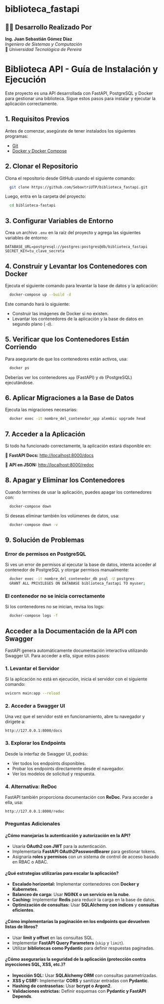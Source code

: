 # biblioteca_fastapi

## 👨‍💻 Desarrollo Realizado Por  

**Ing. Juan Sebastián Gómez Díaz**  
*Ingeniero de Sistemas y Computación*  
📍 *Universidad Tecnológica de Pereira*  


# Biblioteca API - Guía de Instalación y Ejecución

Este proyecto es una API desarrollada con FastAPI, PostgreSQL y Docker para gestionar una biblioteca. Sigue estos pasos para instalar y ejecutar la aplicación correctamente.

## 1. Requisitos Previos
Antes de comenzar, asegúrate de tener instalados los siguientes programas:

- [Git](https://git-scm.com/)
- [Docker y Docker Compose](https://www.docker.com/get-started)

## 2. Clonar el Repositorio
Clona el repositorio desde GitHub usando el siguiente comando:

```sh
  git clone https://github.com/SebaxtriUTP/biblioteca_fastapi.git
```

Luego, entra en la carpeta del proyecto:

```sh
  cd biblioteca-fastapi
```

## 3. Configurar Variables de Entorno
Crea un archivo `.env` en la raíz del proyecto y agrega las siguientes variables de entorno:

```env
DATABASE_URL=postgresql://postgres:postgres@db/biblioteca_fastapi
SECRET_KEY=tu_clave_secreta
```

## 4. Construir y Levantar los Contenedores con Docker
Ejecuta el siguiente comando para levantar la base de datos y la aplicación:

```sh
  docker-compose up --build -d
```

Este comando hará lo siguiente:
- Construir las imágenes de Docker si no existen.
- Levantar los contenedores de la aplicación y la base de datos en segundo plano (`-d`).

## 5. Verificar que los Contenedores Están Corriendo
Para asegurarte de que los contenedores están activos, usa:

```sh
  docker ps
```

Deberías ver los contenedores `app` (FastAPI) y `db` (PostgreSQL) ejecutándose.

## 6. Aplicar Migraciones a la Base de Datos
Ejecuta las migraciones necesarias:

```sh
  docker exec -it nombre_del_contenedor_app alembic upgrade head
```

## 7. Acceder a la Aplicación
Si todo ha funcionado correctamente, la aplicación estará disponible en:

🔗 **FastAPI Docs:** [http://localhost:8000/docs](http://localhost:8000/docs)

🔗 **API en JSON:** [http://localhost:8000/redoc](http://localhost:8000/redoc)

## 8. Apagar y Eliminar los Contenedores
Cuando termines de usar la aplicación, puedes apagar los contenedores con:

```sh
  docker-compose down
```

Si deseas eliminar también los volúmenes de datos, usa:

```sh
  docker-compose down -v
```

## 9. Solución de Problemas

### Error de permisos en PostgreSQL
Si ves un error de permisos al ejecutar la base de datos, intenta acceder al contenedor de PostgreSQL y otorgar permisos manualmente:

```sh
  docker exec -it nombre_del_contenedor_db psql -U postgres
  GRANT ALL PRIVILEGES ON DATABASE biblioteca_fastapi TO myuser;
```

### El contenedor no se inicia correctamente
Si los contenedores no se inician, revisa los logs:

```sh
  docker-compose logs -f
```

## Acceder a la Documentación de la API con Swagger

FastAPI genera automáticamente documentación interactiva utilizando Swagger UI. Para acceder a ella, sigue estos pasos:

### 1. Levantar el Servidor
Si la aplicación no está en ejecución, inicia el servidor con el siguiente comando:

```bash
uvicorn main:app --reload
```

### 2. Acceder a Swagger UI
Una vez que el servidor esté en funcionamiento, abre tu navegador y dirígete a:

```
http://127.0.0.1:8000/docs
```

### 3. Explorar los Endpoints
Desde la interfaz de Swagger UI, podrás:
- Ver todos los endpoints disponibles.
- Probar los endpoints directamente desde el navegador.
- Ver los modelos de solicitud y respuesta.

### 4. Alternativa: ReDoc
FastAPI también proporciona documentación con **ReDoc**. Para acceder a ella, usa:

```
http://127.0.0.1:8000/redoc
```

### Preguntas Adicionales

#### ¿Cómo manejarías la autenticación y autorización en la API?
- Usaría **OAuth2 con JWT** para la autenticación.
- Implementaría **FastAPI OAuth2PasswordBearer** para gestionar tokens.
- Asignaría **roles y permisos** con un sistema de control de acceso basado en RBAC o ABAC.

#### ¿Qué estrategias utilizarías para escalar la aplicación?
- **Escalado horizontal:** Implementar contenedores con **Docker y Kubernetes**.
- **Balanceo de carga:** Usar **NGINX o un servicio en la nube**.
- **Caching:** Implementar **Redis** para reducir la carga en la base de datos.
- **Optimización de consultas:** Usar **SQLAlchemy con índices** y **consultas eficientes**.

#### ¿Cómo implementarías la paginación en los endpoints que devuelven listas de libros?
- Usar **limit y offset** en las consultas SQL.
- Implementar **FastAPI Query Parameters** (`skip` y `limit`).
- Utilizar **bibliotecas como Pydantic** para definir respuestas paginadas.

#### ¿Cómo asegurarías la seguridad de la aplicación (protección contra inyecciones SQL, XSS, etc.)?
- **Inyección SQL:** Usar **SQLAlchemy ORM** con consultas parametrizadas.
- **XSS y CSRF:** Implementar **CORS** y sanitizar entradas con **Pydantic**.
- **Hashing de contraseñas:** Usar **bcrypt o Argon2**.
- **Validaciones estrictas:** Definir esquemas con **Pydantic y FastAPI Depends**.

 
